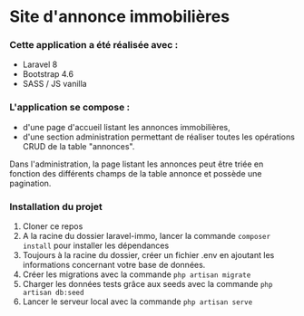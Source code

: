 # Site d'annonce immobilières

### Cette application a été réalisée avec :
- Laravel 8
- Bootstrap 4.6
- SASS / JS vanilla

### L'application se compose :
- d'une page d'accueil listant les annonces immobilières,
- d'une section administration permettant de réaliser toutes les opérations CRUD de la table "annonces".

Dans l'administration, la page listant les annonces peut être triée en fonction des différents champs de la table annonce et possède une pagination.

### Installation du projet
1. Cloner ce repos
2. A la racine du dossier laravel-immo, lancer la commande `composer install` pour installer les dépendances
3. Toujours à la racine du dossier, créer un fichier .env en ajoutant les informations concernant votre base de données.
4. Créer les migrations avec la commande `php artisan migrate`
5. Charger les données tests grâce aux seeds avec la commande `php artisan db:seed`
6. Lancer le serveur local avec la commande `php artisan serve`
